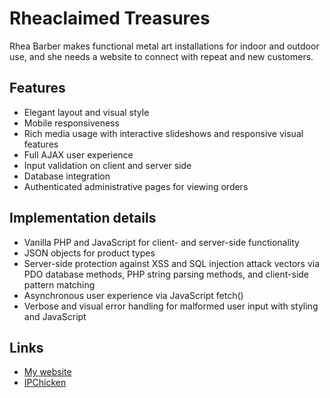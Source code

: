 # Rheaclaimed Treasures
Rhea Barber makes functional metal art installations for indoor and outdoor use, and she needs a website to connect with repeat and new customers.
## Features
- Elegant layout and visual style
- Mobile responsiveness
- Rich media usage with interactive slideshows and responsive visual features
- Full AJAX user experience
- Input validation on client and server side
- Database integration
- Authenticated administrative pages for viewing orders
## Implementation details
- Vanilla PHP and JavaScript for client- and server-side functionality
- JSON objects for product types
- Server-side protection against XSS and SQL injection attack vectors via PDO database methods, PHP string parsing methods, and client-side pattern matching
- Asynchronous user experience via JavaScript fetch()
- Verbose and visual error handling for malformed user input with styling and JavaScript
## Links
- [My website](https://kylemetscher.com)
- [IPChicken](https://ipchicken.com)
